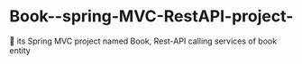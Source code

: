 # Book--spring-MVC-RestAPI-project-
🔸 its Spring MVC project named Book, Rest-API calling services of book entity
